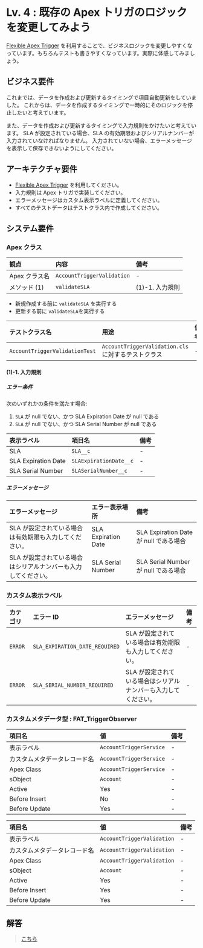 # Lv. 4 : 既存の Apex トリガのロジックを変更してみよう

[Flexible Apex Trigger](https://github.com/takahitomiyamoto/flexible-apex-trigger#flexible-apex-trigger) を利用することで、ビジネスロジックを変更しやすくなっています。もちろんテストも書きやすくなっています。実際に体感してみましょう。

## ビジネス要件

これまでは、データを作成および更新するタイミングで項目自動更新をしていました。
これからは、データを作成するタイミングで一時的にそのロジックを停止したいと考えています。

また、データを作成および更新するタイミングで入力規則をかけたいと考えています。
SLA が設定されている場合、SLA の有効期限およびシリアルナンバーが入力されていなければなりません。
入力されていない場合、エラーメッセージを表示して保存できないようにしてください。

## アーキテクチャ要件

- [Flexible Apex Trigger](https://github.com/takahitomiyamoto/flexible-apex-trigger#flexible-apex-trigger) を利用してください。
- 入力規則は Apex トリガで実装してください。
- エラーメッセージはカスタム表示ラベルに定義してください。
- すべてのテストデータはテストクラス内で作成してください。

## システム要件

### Apex クラス

| 観点          | 内容                       | 備考            |
| :------------ | :------------------------- | :-------------- |
| Apex クラス名 | `AccountTriggerValidation` | -               |
| メソッド (1)  | `validateSLA`              | (1)-1. 入力規則 |

- 新規作成する前に `validateSLA` を実行する
- 更新する前に `validateSLA`を実行する

| テストクラス名                 | 用途                                                | 備考 |
| :----------------------------- | :-------------------------------------------------- | :--- |
| `AccountTriggerValidationTest` | `AccountTriggerValidation.cls` に対するテストクラス | -    |

#### (1)-1. 入力規則

##### エラー条件

次のいずれかの条件を満たす場合:

1. `SLA` が null でない、かつ SLA Expiration Date が null である
1. `SLA` が null でない、かつ SLA Serial Number が null である

| 表示ラベル          | 項目名                 | 備考 |
| :------------------ | :--------------------- | :--- |
| SLA                 | `SLA__c`               | -    |
| SLA Expiration Date | `SLAExpirationDate__c` | -    |
| SLA Serial Number   | `SLASerialNumber__c`   | -    |

##### エラーメッセージ

| エラーメッセージ                                               | エラー表示場所      | 備考                                   |
| :------------------------------------------------------------- | :------------------ | :------------------------------------- |
| SLA が設定されている場合は有効期限も入力してください。         | SLA Expiration Date | SLA Expiration Date が null である場合 |
| SLA が設定されている場合はシリアルナンバーも入力してください。 | SLA Serial Number   | SLA Serial Number が null である場合   |

### カスタム表示ラベル

| カテゴリ | エラー ID                      | エラーメッセージ                                               | 備考 |
| :------- | :----------------------------- | :------------------------------------------------------------- | :--- |
| `ERROR`  | `SLA_EXPIRATION_DATE_REQUIRED` | SLA が設定されている場合は有効期限も入力してください。         | -    |
| `ERROR`  | `SLA_SERIAL_NUMBER_REQUIRED`   | SLA が設定されている場合はシリアルナンバーも入力してください。 | -    |

### カスタムメタデータ型 : FAT_TriggerObserver

| 項目名                       | 値                      | 備考 |
| :--------------------------- | :---------------------- | :--- |
| 表示ラベル                   | `AccountTriggerService` | -    |
| カスタムメタデータレコード名 | `AccountTriggerService` | -    |
| Apex Class                   | `AccountTriggerService` | -    |
| sObject                      | `Account`               | -    |
| Active                       | Yes                     | -    |
| Before Insert                | No                      | -    |
| Before Update                | Yes                     | -    |

| 項目名                       | 値                         | 備考 |
| :--------------------------- | :------------------------- | :--- |
| 表示ラベル                   | `AccountTriggerValidation` | -    |
| カスタムメタデータレコード名 | `AccountTriggerValidation` | -    |
| Apex Class                   | `AccountTriggerValidation` | -    |
| sObject                      | `Account`                  | -    |
| Active                       | Yes                        | -    |
| Before Insert                | Yes                        | -    |
| Before Update                | Yes                        | -    |

## 解答

> [こちら](level-04-answer.md)
